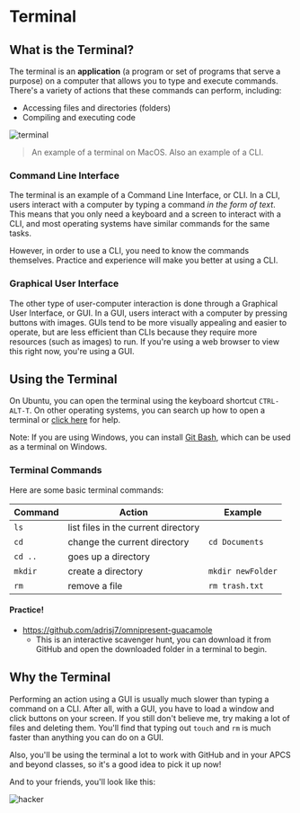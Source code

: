 # Terminal

## What is the Terminal?

The terminal is an __application__ (a program or set of programs that serve a purpose) on a computer that allows you to type and execute commands. There's a variety of actions that these commands can perform, including:

- Accessing files and directories (folders)
- Compiling and executing code

![terminal](https://upload.wikimedia.org/wikipedia/commons/thumb/7/78/Appleterminal2.png/1200px-Appleterminal2.png)
> An example of a terminal on MacOS. Also an example of a CLI.

### Command Line Interface

The terminal is an example of a Command Line Interface, or CLI. In a CLI, users interact with a computer by typing a command _in the form of text_. This means that you only need a keyboard and a screen to interact with a CLI, and most operating systems have similar commands for the same tasks.

However, in order to use a CLI, you need to know the commands themselves. Practice and experience will make you better at using a CLI.

### Graphical User Interface

The other type of user-computer interaction is done through a Graphical User Interface, or GUI. In a GUI, users interact with a computer by pressing buttons with images. GUIs tend to be more visually appealing and easier to operate, but are less efficient than CLIs because they require more resources (such as images) to run. If you're using a web browser to view this right now, you're using a GUI.

## Using the Terminal

On Ubuntu, you can open the terminal using the keyboard shortcut `CTRL-ALT-T`. On other operating systems, you can search up how to open a terminal or [click here](http://lmgtfy.com/?q=how+to+open+terminal) for help.

Note: If you are using Windows, you can install [Git Bash](http://www.techoism.com/how-to-install-git-bash-on-windows/), which can be used as a terminal on Windows.

### Terminal Commands

Here are some basic terminal commands:

| Command | Action                              | Example           |
|---------|-------------------------------------|-------------------|
| `ls`    | list files in the current directory |                   |
| `cd`    | change the current directory        | `cd Documents`    |
| `cd ..` | goes up a directory                 |                   |
| `mkdir` | create a directory                  | `mkdir newFolder` |
| `rm`    | remove a file                       | `rm trash.txt`    |

#### Practice!
- https://github.com/adrisj7/omnipresent-guacamole
  - This is an interactive scavenger hunt, you can download it from GitHub and open the downloaded folder in a terminal to begin.

## Why the Terminal

Performing an action using a GUI is usually much slower than typing a command on a CLI. After all, with a GUI, you have to load a window and click buttons on your screen. If you still don't believe me, try making a lot of files and deleting them. You'll find that typing out `touch` and `rm` is much faster than anything you can do on a GUI.

Also, you'll be using the terminal a lot to work with GitHub and in your APCS and beyond classes, so it's a good idea to pick it up now!

And to your friends, you'll look like this:

![hacker](https://i.ytimg.com/vi/2KdEpkzAM90/maxresdefault.jpg)
